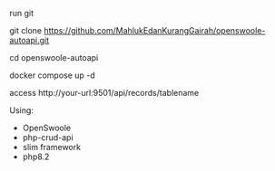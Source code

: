 run git

git clone https://github.com/MahlukEdanKurangGairah/openswoole-autoapi.git

cd openswoole-autoapi

docker compose up -d

access http://your-url:9501/api/records/tablename

Using:
- OpenSwoole
- php-crud-api
- slim framework
- php8.2
